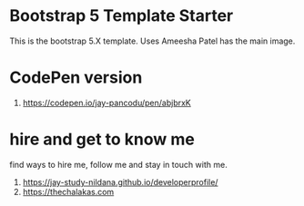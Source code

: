 # Bootstrap 5 Template Starter

This is the bootstrap 5.X template. Uses Ameesha Patel has the main image.

# CodePen version

1. https://codepen.io/jay-pancodu/pen/abjbrxK

# hire and get to know me

find ways to hire me, follow me and stay in touch with me.

1. https://jay-study-nildana.github.io/developerprofile/
1. https://thechalakas.com